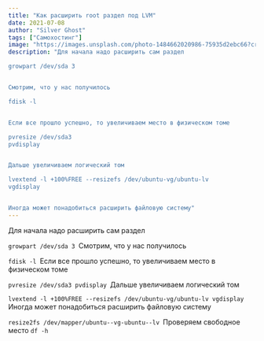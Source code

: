 ```yaml
---
title: "Как расширить root раздел под LVM"
date: 2021-07-08
author: "Silver Ghost"
tags: ["Самохостинг"]
image: "https://images.unsplash.com/photo-1484662020986-75935d2ebc66?crop&#x3D;entropy&amp;cs&#x3D;tinysrgb&amp;fit&#x3D;max&amp;fm&#x3D;jpg&amp;ixid&#x3D;M3wxMTc3M3wwfDF8c2VhcmNofDh8fERpc2t8ZW58MHx8fHwxNzM5ODA4MjgxfDA&amp;ixlib&#x3D;rb-4.0.3&amp;q&#x3D;80&amp;w&#x3D;2000"
description: "Для начала надо расширить сам раздел

growpart /dev/sda 3


Смотрим, что у нас получилось

fdisk -l


Если все прошло успешно, то увеличиваем место в физическом томе

pvresize /dev/sda3
pvdisplay


Дальше увеличиваем логический том

lvextend -l +100%FREE --resizefs /dev/ubuntu-vg/ubuntu-lv
vgdisplay


Иногда может понадобиться расширить файловую систему"
---
```


Для начала надо расширить сам раздел

`growpart /dev/sda 3
`Смотрим, что у нас получилось

`fdisk -l
`Если все прошло успешно, то увеличиваем место в физическом томе

`pvresize /dev/sda3
pvdisplay
`Дальше увеличиваем логический том

`lvextend -l +100%FREE --resizefs /dev/ubuntu-vg/ubuntu-lv
vgdisplay
`Иногда может понадобиться расширить файловую систему

`resize2fs /dev/mapper/ubuntu--vg-ubuntu--lv
`Проверяем свободное место
`df -h
`
